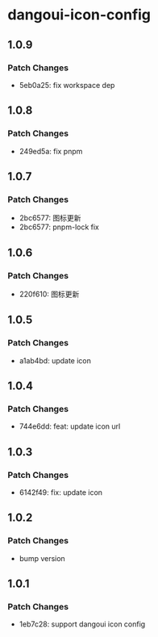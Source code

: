 # dangoui-icon-config

## 1.0.9

### Patch Changes

- 5eb0a25: fix workspace dep

## 1.0.8

### Patch Changes

- 249ed5a: fix pnpm

## 1.0.7

### Patch Changes

- 2bc6577: 图标更新
- 2bc6577: pnpm-lock fix

## 1.0.6

### Patch Changes

- 220f610: 图标更新

## 1.0.5

### Patch Changes

- a1ab4bd: update icon

## 1.0.4

### Patch Changes

- 744e6dd: feat: update icon url

## 1.0.3

### Patch Changes

- 6142f49: fix: update icon

## 1.0.2

### Patch Changes

- bump version

## 1.0.1

### Patch Changes

- 1eb7c28: support dangoui icon config
